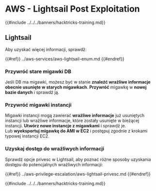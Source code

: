 # AWS - Lightsail Post Exploitation

{{#include ../../../banners/hacktricks-training.md}}

## Lightsail

Aby uzyskać więcej informacji, sprawdź:

{{#ref}}
../aws-services/aws-lightsail-enum.md
{{#endref}}

### Przywróć stare migawki DB

Jeśli DB ma migawki, możesz być w stanie **znaleźć wrażliwe informacje obecnie usunięte w starych migawkach**. **Przywróć** migawkę w **nowej bazie danych** i sprawdź ją.

### Przywróć migawki instancji

Migawki instancji mogą zawierać **wrażliwe informacje** już usuniętych instancji lub wrażliwe informacje, które zostały usunięte w bieżącej instancji. **Utwórz nowe instancje z migawkami** i sprawdź je.\
Lub **wyeksportuj migawkę do AMI w EC2** i postępuj zgodnie z krokami typowej instancji EC2.

### Uzyskaj dostęp do wrażliwych informacji

Sprawdź opcje privesc w Lightsail, aby poznać różne sposoby uzyskania dostępu do potencjalnych wrażliwych informacji:

{{#ref}}
../aws-privilege-escalation/aws-lightsail-privesc.md
{{#endref}}

{{#include ../../../banners/hacktricks-training.md}}
